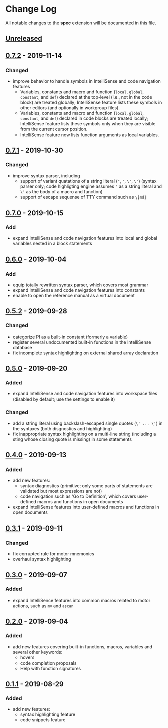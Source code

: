 # Change Log

All notable changes to the __spec__ extension will be documented in this file.

<!-- Check [Keep a Changelog](http://keepachangelog.com/) for recommendations on how to structure this file. -->

## [Unreleased]

## [0.7.2] - 2019-11-14

### Changed

* improve behavior to handle symbols in IntelliSense and code navigation features
  * Variables, constants and macro and function (`local`, `global`, `constant`, and `def`) declared at the top-level (i.e., not in the code block) are treated globally; IntelliSense feature lists these symbols in other editors (and optionally in workgroup files).
  * Variables, constants and macro and function (`local`, `global`, `constant`, and `def`) declared in code blocks are treated locally; IntelliSense feature lists these symbols only when they are visible from the current cursor position.
  * IntelliSense feature now lists function arguments as local variables.

## [0.7.1] - 2019-10-30

### Changed

* improve syntax parser, including
  * support of variant quatations of a string literal (`"`, `'`, `\"`, `\'`) (syntax parser only; code highligting engine assumes `"` as a string literal and `\'` as the body of a macro and function)
  * support of escape sequense of TTY command such as `\[md]`

## [0.7.0] - 2019-10-15

### Add

* expand IntelliSense and code navigation features into local and global variables nested in a block statements

## [0.6.0] - 2019-10-04

### Add

* equip totally rewritten syntax parser, which covers most grammar
* expand IntelliSense and code navigation features into constants
* enable to open the reference manual as a virtual document

## [0.5.2] - 2019-09-28

### Changed

* categorize PI as a built-in constant (formerly a variable)
* register several undocumented built-in functions in the IntelliSense database
* fix incomplete syntax highlighting on external shared array declaration

## [0.5.0] - 2019-09-20

### Added

* expand IntelliSense and code navigation features into workspace files (disabled by default; use the settings to enable it)

### Changed

* add a string literal using backslash-escaped single quotes (`\' ... \'`) in the syntaxes (both disgnostics and highlighting)
* fix inappropriate syntax highlighting on a multi-line string (including a sting whose closing quote is missing) in some statements

## [0.4.0] - 2019-09-13

### Added

* add new features:
  * syntax diagnostics (primitive; only some parts of statements are validated but most expressions are not)
  * code navigation such as 'Go to Definition', which covers user-defined macros and functions in open documents
* expand IntelliSense features into user-defined macros and functions in open documents

## [0.3.1] - 2019-09-11

### Changed

* fix corrupted rule for motor mnemonics
* overhaul syntax highlighting

## [0.3.0] - 2019-09-07

### Added

* expand IntelliSence features into common macros related to motor actions, such as `mv` and `ascan`

## [0.2.0] - 2019-09-04

### Added

* add new features covering built-in functions, macros, variables and several other keywords:
  * hovers
  * code completion proposals
  * Help with function signatures

## [0.1.1] - 2019-08-29

### Added

* add new features:
  * syntax highlighting feature
  * code snippets feature

[Unreleased]: https://github.com/fujidana/vscode-spec/compare/v0.7.2...HEAD
[0.7.2]: https://github.com/fujidana/vscode-spec/compare/v0.7.1...v0.7.2
[0.7.1]: https://github.com/fujidana/vscode-spec/compare/v0.7.0...v0.7.1
[0.7.0]: https://github.com/fujidana/vscode-spec/compare/v0.6.0...v0.7.0
[0.6.0]: https://github.com/fujidana/vscode-spec/compare/v0.5.2...v0.6.0
[0.5.2]: https://github.com/fujidana/vscode-spec/compare/v0.5.0...v0.5.2
[0.5.0]: https://github.com/fujidana/vscode-spec/compare/v0.4.0...v0.5.0
[0.4.0]: https://github.com/fujidana/vscode-spec/compare/v0.3.1...v0.4.0
[0.3.1]: https://github.com/fujidana/vscode-spec/compare/v0.3.0...v0.3.1
[0.3.0]: https://github.com/fujidana/vscode-spec/compare/v0.2.0...v0.3.0
[0.2.0]: https://github.com/fujidana/vscode-spec/compare/v0.1.1...v0.2.0
[0.1.1]: https://github.com/fujidana/vscode-spec/releases/tag/v0.1.1
